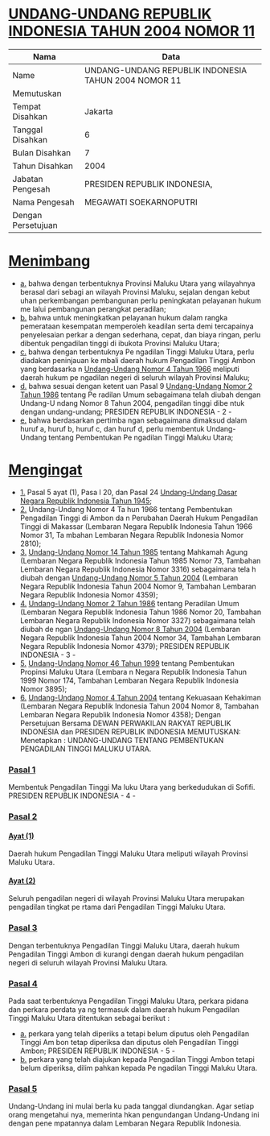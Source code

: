 # [UNDANG-UNDANG REPUBLIK INDONESIA TAHUN 2004 NOMOR 11](http://example.org/legal/document/uu/2004/11)

| Nama | Data |
| ------ | ----- |
|Name|UNDANG-UNDANG REPUBLIK INDONESIA TAHUN 2004 NOMOR 11|
|Memutuskan||
|Tempat Disahkan|Jakarta|
|Tanggal Disahkan|6|
|Bulan Disahkan|7|
|Tahun Disahkan|2004|
|Jabatan Pengesah|PRESIDEN REPUBLIK INDONESIA,|
|Nama Pengesah|MEGAWATI SOEKARNOPUTRI|
|Dengan Persetujuan||
# [Menimbang](http://example.org/legal/document/uu/2004/11/menimbang)

* [a.](http://example.org/legal/document/uu/2004/11/menimbang/point/a) bahwa dengan terbentuknya Provinsi Maluku Utara yang wilayahnya berasal dari sebagi an wilayah Provinsi Maluku, sejalan dengan kebut uhan perkembangan pembangunan perlu peningkatan pelayanan hukum me lalui pembangunan perangkat peradilan;
* [b.](http://example.org/legal/document/uu/2004/11/menimbang/point/b) bahwa untuk meningkatkan pelayanan hukum dalam rangka pemerataan kesempatan memperoleh keadilan serta demi tercapainya penyelesaian perkar a dengan sederhana, cepat, dan biaya ringan, perlu dibentuk pengadilan tinggi di ibukota Provinsi Maluku Utara;
* [c.](http://example.org/legal/document/uu/2004/11/menimbang/point/c) bahwa dengan terbentuknya Pe ngadilan Tinggi Maluku Utara, perlu diadakan peninjauan ke mbali daerah hukum Pengadilan Tinggi Ambon yang berdasarka n [Undang-Undang Nomor 4 Tahun 1966](http://example.org/legal/document/uu/1966/4) meliputi daerah hukum pe ngadilan negeri di seluruh wilayah Provinsi Maluku;
* [d.](http://example.org/legal/document/uu/2004/11/menimbang/point/d) bahwa sesuai dengan ketent uan Pasal 9 [Undang-Undang Nomor 2 Tahun 1986](http://example.org/legal/document/uu/1986/2) tentang Pe radilan Umum sebagaimana telah diubah dengan Undang-U ndang Nomor 8 Tahun 2004, pengadilan tinggi dibe ntuk dengan undang-undang; PRESIDEN REPUBLIK INDONESIA - 2 -
* [e.](http://example.org/legal/document/uu/2004/11/menimbang/point/e) bahwa berdasarkan pertimba ngan sebagaimana dimaksud dalam huruf a, huruf b, huruf c, dan huruf d, perlu membentuk Undang- Undang tentang Pembentukan Pe ngadilan Tinggi Maluku Utara;
# [Mengingat](http://example.org/legal/document/uu/2004/11/mengingat)

* [1.](http://example.org/legal/document/uu/2004/11/mengingat/point/0001) Pasal 5 ayat (1), Pasa l 20, dan Pasal 24 [Undang-Undang Dasar Negara Republik Indonesia Tahun 1945](http://example.org/legal/document/uu);
* [2.](http://example.org/legal/document/uu/2004/11/mengingat/point/0002) Undang-Undang Nomor 4 Ta hun 1966 tentang Pembentukan Pengadilan Tinggi di Ambon da n Perubahan Daerah Hukum Pengadilan Tinggi di Makassar (Lembaran Negara Republik Indonesia Tahun 1966 Nomor 31, Ta mbahan Lembaran Negara Republik Indonesia Nomor 2810);
* [3.](http://example.org/legal/document/uu/2004/11/mengingat/point/0003) [Undang-Undang Nomor 14 Tahun 1985](http://example.org/legal/document/uu/1985/14) tentang Mahkamah Agung (Lembaran Negara Republik Indonesia Tahun 1985 Nomor 73, Tambahan Lembaran Negara Republik Indonesia Nomor 3316) sebagaimana tela h diubah dengan [Undang-Undang Nomor 5 Tahun 2004](http://example.org/legal/document/uu/2004/5) (Lembaran Negara Republik Indonesia Tahun 2004 Nomor 9, Tambahan Lembaran Negara Republik Indonesia Nomor 4359);
* [4.](http://example.org/legal/document/uu/2004/11/mengingat/point/0004) [Undang-Undang Nomor 2 Tahun 1986](http://example.org/legal/document/uu/1986/2) tentang Peradilan Umum (Lembaran Negara Republik Indonesia Tahun 1986 Nomor 20, Tambahan Lembaran Negara Republik Indonesia Nomor 3327) sebagaimana telah diubah de ngan [Undang-Undang Nomor 8 Tahun 2004](http://example.org/legal/document/uu/2004/8) (Lembaran Negara Republik Indonesia Tahun 2004 Nomor 34, Tambahan Lembaran Negara Republik Indonesia Nomor 4379); PRESIDEN REPUBLIK INDONESIA - 3 -
* [5.](http://example.org/legal/document/uu/2004/11/mengingat/point/0005) [Undang-Undang Nomor 46 Tahun 1999](http://example.org/legal/document/uu/1999/46) tentang Pembentukan Propinsi Maluku Utara (Lembara n Negara Republik Indonesia Tahun 1999 Nomor 174, Tambahan Lembaran Negara Republik Indonesia Nomor 3895);
* [6.](http://example.org/legal/document/uu/2004/11/mengingat/point/0006) [Undang-Undang Nomor 4 Tahun 2004](http://example.org/legal/document/uu/2004/4) tentang Kekuasaan Kehakiman (Lembaran Negara Republik Indonesia Tahun 2004 Nomor 8, Tambahan Lembaran Negara Republik Indonesia Nomor 4358); Dengan Persetujuan Bersama DEWAN PERWAKILAN RAKYAT REPUBLIK INDONESIA dan PRESIDEN REPUBLIK INDONESIA MEMUTUSKAN: Menetapkan : UNDANG-UNDANG TENTANG PEMBENTUKAN PENGADILAN TINGGI MALUKU UTARA.

### [Pasal 1](http://example.org/legal/document/uu/2004/11/pasal/0001)
Membentuk Pengadilan Tinggi Ma luku Utara yang berkedudukan di Sofifi. PRESIDEN REPUBLIK INDONESIA - 4 -


### [Pasal 2](http://example.org/legal/document/uu/2004/11/pasal/0002)

#### [Ayat (1)](http://example.org/legal/document/uu/2004/11/pasal/0002/version/20040706/ayat/0001)
Daerah hukum Pengadilan Tinggi Maluku Utara meliputi wilayah Provinsi Maluku Utara.

#### [Ayat (2)](http://example.org/legal/document/uu/2004/11/pasal/0002/version/20040706/ayat/0002)
Seluruh pengadilan negeri di wilayah Provinsi Maluku Utara merupakan pengadilan tingkat pe rtama dari Pengadilan Tinggi Maluku Utara.


### [Pasal 3](http://example.org/legal/document/uu/2004/11/pasal/0003)
Dengan terbentuknya Pengadilan Tinggi Maluku Utara, daerah hukum Pengadilan Tinggi Ambon di kurangi dengan daerah hukum pengadilan negeri di seluruh wilayah Provinsi Maluku Utara.


### [Pasal 4](http://example.org/legal/document/uu/2004/11/pasal/0004)
Pada saat terbentuknya Pengadilan Tinggi Maluku Utara, perkara pidana dan perkara perdata ya ng termasuk dalam daerah hukum Pengadilan Tinggi Maluku Utara ditentukan sebagai berikut :
* [a.](http://example.org/legal/document/uu/2004/11/pasal/0004/version/20040706/point/a) perkara yang telah diperiks a tetapi belum diputus oleh Pengadilan Tinggi Am bon tetap diperiksa dan diputus oleh Pengadilan Tinggi Ambon; PRESIDEN REPUBLIK INDONESIA - 5 -
* [b.](http://example.org/legal/document/uu/2004/11/pasal/0004/version/20040706/point/b) perkara yang telah diajukan kepada Pengadilan Tinggi Ambon tetapi belum diperiksa, dilim pahkan kepada Pe ngadilan Tinggi Maluku Utara.


### [Pasal 5](http://example.org/legal/document/uu/2004/11/pasal/0005)
Undang-Undang ini mulai berla ku pada tanggal diundangkan. Agar setiap orang mengetahui nya, memerinta hkan pengundangan Undang-Undang ini dengan pene mpatannya dalam Lembaran Negara Republik Indonesia.
